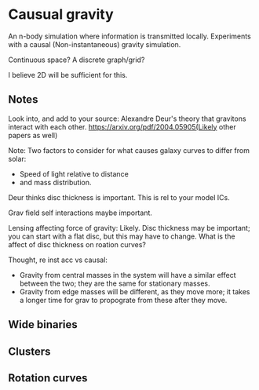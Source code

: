 # Causual gravity

An n-body simulation where information is transmitted locally.
Experiments with a causal (Non-instantaneous) gravity simulation.

Continuous space? A discrete graph/grid?

I believe 2D will be sufficient for this.


## Notes
Look into, and add to your source: Alexandre Deur's theory that gravitons interact with each other. https://arxiv.org/pdf/2004.05905(Likely other papers as well)

Note: Two factors to consider for what causes galaxy curves to differ from solar: 
 - Speed of light relative to distance
 - and mass distribution.

Deur thinks disc thickness is important. This is rel to your model ICs.

Grav field self interactions maybe important.

Lensing affecting force of gravity: Likely. Disc thickness may be important; you can start with a flat disc, but this
may have to change. What is the affect of disc thickness on roation curves?


Thought, re inst acc vs causal:
 - Gravity from central masses in the system will have a similar effect between the two; they are the same for stationary masses.
 - Gravity from edge masses will be different, as they move more; it takes a longer time for grav to propograte from these after they move.


## Wide binaries


## Clusters


## Rotation curves